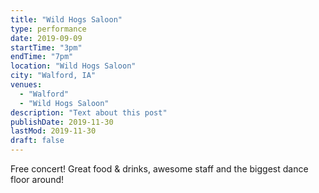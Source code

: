 ```yaml
---
title: "Wild Hogs Saloon"
type: performance
date: 2019-09-09
startTime: "3pm"
endTime: "7pm"
location: "Wild Hogs Saloon"
city: "Walford, IA"
venues:
  - "Walford"
  - "Wild Hogs Saloon"
description: "Text about this post"
publishDate: 2019-11-30
lastMod: 2019-11-30
draft: false
---
```


Free concert! Great food & drinks, awesome staff and the biggest dance floor around!
